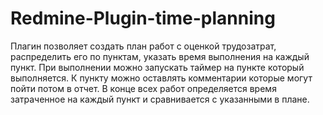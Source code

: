 # Redmine-Plugin-time-planning
Плагин позволяет создать план работ с оценкой трудозатрат, распределить его по пунктам, указать время выполнения на каждый пункт.
При выполнении можно запускать таймер на пункте который выполняется.
К пункту можно оставлять комментарии которые могут пойти потом в отчет.
В конце всех работ определяется время затраченное на каждый пункт и сравнивается с указанными в плане.
